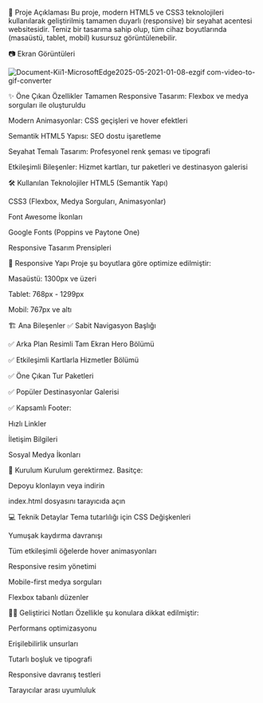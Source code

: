 
📌 Proje Açıklaması
Bu proje, modern HTML5 ve CSS3 teknolojileri kullanılarak geliştirilmiş tamamen duyarlı (responsive) bir seyahat acentesi websitesidir. Temiz bir tasarıma sahip olup, tüm cihaz boyutlarında (masaüstü, tablet, mobil) kusursuz görüntülenebilir.

📷 Ekran Görüntüleri


![Document-Kii1-MicrosoftEdge2025-05-2021-01-08-ezgif com-video-to-gif-converter](https://github.com/user-attachments/assets/0581dbcb-c623-4279-95b9-152381c288be)



✨ Öne Çıkan Özellikler
Tamamen Responsive Tasarım: Flexbox ve medya sorguları ile oluşturuldu

Modern Animasyonlar: CSS geçişleri ve hover efektleri

Semantik HTML5 Yapısı: SEO dostu işaretleme

Seyahat Temalı Tasarım: Profesyonel renk şeması ve tipografi

Etkileşimli Bileşenler: Hizmet kartları, tur paketleri ve destinasyon galerisi

🛠 Kullanılan Teknolojiler
HTML5 (Semantik Yapı)

CSS3 (Flexbox, Medya Sorguları, Animasyonlar)

Font Awesome İkonları

Google Fonts (Poppins ve Paytone One)

Responsive Tasarım Prensipleri

📱 Responsive Yapı
Proje şu boyutlara göre optimize edilmiştir:

Masaüstü: 1300px ve üzeri

Tablet: 768px - 1299px

Mobil: 767px ve altı

🏗️ Ana Bileşenler
✅ Sabit Navigasyon Başlığı

✅ Arka Plan Resimli Tam Ekran Hero Bölümü

✅ Etkileşimli Kartlarla Hizmetler Bölümü

✅ Öne Çıkan Tur Paketleri

✅ Popüler Destinasyonlar Galerisi

✅ Kapsamlı Footer:

Hızlı Linkler

İletişim Bilgileri

Sosyal Medya İkonları

🚀 Kurulum
Kurulum gerektirmez. Basitçe:

Depoyu klonlayın veya indirin

index.html dosyasını tarayıcıda açın


💻 Teknik Detaylar
Tema tutarlılığı için CSS Değişkenleri

Yumuşak kaydırma davranışı

Tüm etkileşimli öğelerde hover animasyonları

Responsive resim yönetimi

Mobile-first medya sorguları

Flexbox tabanlı düzenler

👨‍💻 Geliştirici Notları
Özellikle şu konulara dikkat edilmiştir:

Performans optimizasyonu

Erişilebilirlik unsurları

Tutarlı boşluk ve tipografi

Responsive davranış testleri

Tarayıcılar arası uyumluluk
